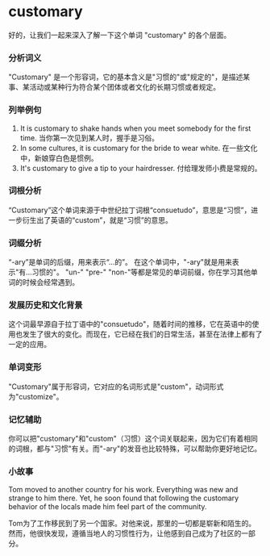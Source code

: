 # customary

好的，让我们一起来深入了解一下这个单词 "customary" 的各个层面。

  

### 分析词义

  

"Customary" 是一个形容词，它的基本含义是"习惯的"或"规定的"，是描述某事、某活动或某种行为符合某个团体或者文化的长期习惯或者规定。

  

### 列举例句

  

1.  It is customary to shake hands when you meet somebody for the first time. 当你第一次见到某人时，握手是习俗。
2.  In some cultures, it is customary for the bride to wear white. 在一些文化中，新娘穿白色是惯例。
3.  It's customary to give a tip to your hairdresser. 付给理发师小费是常规的。

  

### 词根分析

  

“Customary”这个单词来源于中世纪拉丁词根“consuetudo”，意思是“习惯”，进一步衍生出了英语的“custom”，就是“习惯”的意思。

  

### 词缀分析

  

“-ary”是单词的后缀，用来表示“...的”。 在这个单词中，"-ary"就是用来表示"有…习惯的"。 "un-" "pre-" "non-"等都是常见的单词前缀，你在学习其他单词的时候会经常遇到。

  

### 发展历史和文化背景

  

这个词最早源自于拉丁语中的"consuetudo"，随着时间的推移，它在英语中的使用也发生了很大的变化。而现在，它已经在我们的日常生活，甚至在法律上都有了一定的应用。

  

### 单词变形

  

"Customary"属于形容词，它对应的名词形式是"custom"，动词形式为"customize"。

  

### 记忆辅助

  

你可以把"customary"和"custom"（习惯）这个词关联起来，因为它们有着相同的词根，都与"习惯"有关。而"-ary"的发音也比较特殊，可以帮助你更好地记忆。

  

### 小故事

  

Tom moved to another country for his work. Everything was new and strange to him there. Yet, he soon found that following the customary behavior of the locals made him feel part of the community.

  

Tom为了工作移民到了另一个国家。对他来说，那里的一切都是崭新和陌生的。然而，他很快发现，遵循当地人的习惯性行为，让他感到自己成为了社区的一部分。
